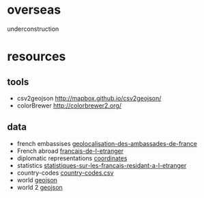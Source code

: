 # overseas
underconstruction

# resources
## tools
- csv2geojson http://mapbox.github.io/csv2geojson/
- colorBrewer http://colorbrewer2.org/

## data
- french embassises [geolocalisation-des-ambassades-de-france](https://www.data.gouv.fr/fr/datasets/geolocalisation-des-ambassades-de-france/)
- French abroad [francais-de-l-etranger](https://www.data.gouv.fr/fr/datasets/francais-de-l-etranger-inscriptions-au-registre-des-francais-etablis-hors-de-france-2001-2013/)
- diplomatic representations [coordinates](https://www.data.gouv.fr/fr/datasets/coordonnees-des-representations-diplomatiques/)
- statistics [statistiques-sur-les-francais-residant-a-l-etranger](https://www.data.gouv.fr/fr/datasets/statistiques-sur-les-francais-residant-a-l-etranger-au-31-decembre-2013-donnees-demographiques/)
- country-codes [country-codes.csv](https://github.com/datasets/country-codes/blob/master/data/country-codes.csv)
- world [geojson](https://github.com/johan/world.geo.json)
- world 2 [geojson](http://data.okfn.org/data/datasets/geo-boundaries-world-110m)
